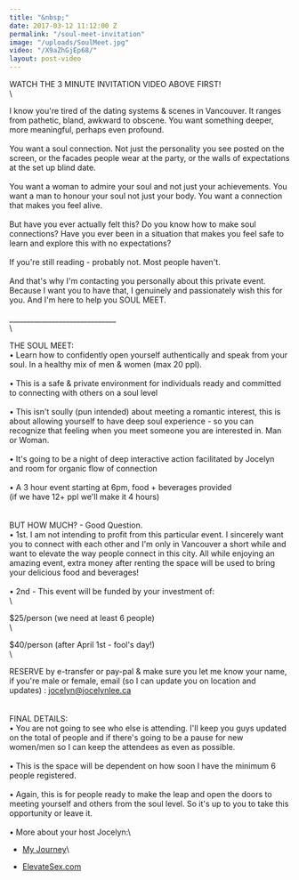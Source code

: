 ```yaml
---
title: "&nbsp;"
date: 2017-03-12 11:12:00 Z
permalink: "/soul-meet-invitation"
image: "/uploads/SoulMeet.jpg"
video: "/X9aZhGjEp68/"
layout: post-video
---
```


WATCH THE 3 MINUTE INVITATION VIDEO ABOVE FIRST!\
\\

I know you're tired of the dating systems & scenes in Vancouver. It ranges from pathetic, bland, awkward to obscene. You want something deeper, more meaningful, perhaps even profound.\
\
You want a soul connection. Not just the personality you see posted on the screen, or the facades people wear at the party, or the walls of expectations at the set up blind date.\
\
You want a woman to admire your soul and not just your achievements. You want a man to honour your soul not just your body. You want a connection that makes you feel alive.\
\
But have you ever actually felt this? Do you know how to make soul connections? Have you ever been in a situation that makes you feel safe to learn and explore this with no expectations?\
\
If you're still reading - probably not. Most people haven't.\
\
And that's why I'm contacting you personally about this private event. Because I want you to have that, I genuinely and passionately wish this for you. And I'm here to help you SOUL MEET.\
\
______________________________\
\\

THE SOUL MEET:\
• Learn how to confidently open yourself authentically and speak from your soul. In a healthy mix of men & women (max 20 ppl).\
\
• This is a safe & private environment for individuals ready and committed to connecting with others on a soul level\
\
• This isn't soully (pun intended) about meeting a romantic interest, this is about allowing yourself to have deep soul experience - so you can recognize that feeling when you meet someone you are interested in. Man or Woman.\
\
• It's going to be a night of deep interactive action facilitated by Jocelyn and room for organic flow of connection\
\
• A 3 hour event starting at 6pm, food \+ beverages provided\
\(if we have 12\+ ppl we'll make it 4 hours)\
\
\
BUT HOW MUCH? - Good Question.\
• 1st. I am not intending to profit from this particular event. I sincerely want you to connect with each other and I'm only in Vancouver a short while and want to elevate the way people connect in this city. All while enjoying an amazing event, extra money after renting the space will be used to bring your delicious food and beverages!\
\
• 2nd - This event will be funded by your investment of:\
\\

\$25/person (we need at least 6 people)\
\\

\$40/person (after April 1st - fool's day!)\
\\

RESERVE by e-transfer or pay-pal & make sure you let me know your name, if you're male or female, email (so I can update you on location and updates) : jocelyn@jocelynlee.ca\
\
\
FINAL DETAILS:\
• You are not going to see who else is attending. I'll keep you guys updated on the total of people and if there's going to be a pause for new women/men so I can keep the attendees as even as possible.\
\
• This is the space will be dependent on how soon I have the minimum 6 people registered.\
\
• Again, this is for people ready to make the leap and open the doors to meeting yourself and others from the soul level. So it's up to you to take this opportunity or leave it.\
\
• More about your host Jocelyn:\\

* [My Journey](http://www.jocelynlee.ca/my-journey/)\\

* [ElevateSex.com](http://elevatesex.com/)